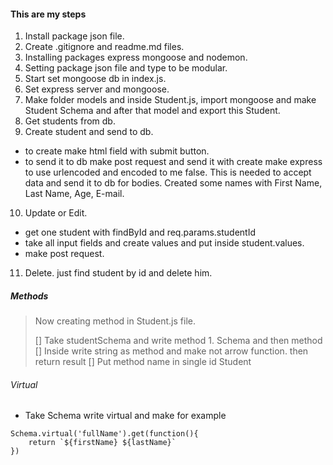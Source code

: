 #### This are my steps

1. Install package json file.
2. Create .gitignore and readme.md files.
3. Installing packages express mongoose and nodemon.
4. Setting package json file and type to be modular.
5. Start set mongoose db in index.js.
6. Set express server and mongoose.
7. Make folder models and inside Student.js, import mongoose and make Student Schema and after that model and export this Student.
8. Get students from db.
9. Create student and send to db.
- to create make html field with submit button.
- to send it to db make post request and send it with create make express to use urlencoded and encoded to me false. This is needed to accept data and send it to db for bodies. Created some names with First Name, Last Name, Age, E-mail.
10. Update or Edit.
 - get one student with findById and req.params.studentId 
 - take all input fields and create values and put inside student.values. 
 - make post request. 

11. Delete.
    just find student by id and delete him. 

##### Methods
> Now creating method in Student.js file. 
> 
> [] Take studentSchema and write method 1. Schema and then method
> [] Inside write string as method and make not arrow function. then return result 
> [] Put method name in single id Student

###### Virtual 
- Take Schema write virtual and make for example 
```
Schema.virtual('fullName').get(function(){
    return `${firstName} ${lastName}`
})
```